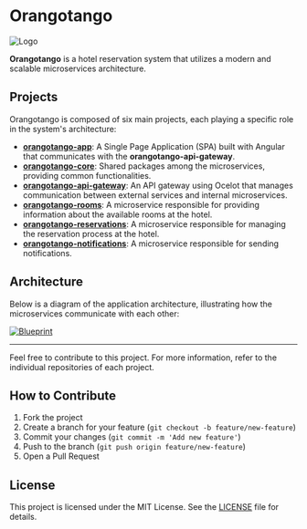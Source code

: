 # Orangotango

![Logo](https://github.com/wesleycosta/orangotango/raw/main/images/logos/logo_full.png)

**Orangotango** is a hotel reservation system that utilizes a modern and scalable microservices architecture.

## Projects

Orangotango is composed of six main projects, each playing a specific role in the system's architecture:

- [**orangotango-app**](https://github.com/wesleycosta/orangotango-app): A Single Page Application (SPA) built with Angular that communicates with the **orangotango-api-gateway**.
- [**orangotango-core**](https://github.com/wesleycosta/orangotango-core): Shared packages among the microservices, providing common functionalities.
- [**orangotango-api-gateway**](https://github.com/wesleycosta/orangotango-api-gateway): An API gateway using Ocelot that manages communication between external services and internal microservices.
- [**orangotango-rooms**](https://github.com/wesleycosta/orangotango-rooms): A microservice responsible for providing information about the available rooms at the hotel.
- [**orangotango-reservations**](https://github.com/wesleycosta/orangotango-reservations): A microservice responsible for managing the reservation process at the hotel.
- [**orangotango-notifications**](https://github.com/wesleycosta/orangotango-notifications): A microservice responsible for sending notifications.

## Architecture

Below is a diagram of the application architecture, illustrating how the microservices communicate with each other:

[![Blueprint](https://github.com/wesleycosta/orangotango/blob/main/images/diagrams/blueprint.drawio.png)](https://github.com/wesleycosta/orangotango/blob/main/images/diagrams/blueprint.drawio.png)

---

Feel free to contribute to this project. For more information, refer to the individual repositories of each project.

## How to Contribute

1. Fork the project
2. Create a branch for your feature (`git checkout -b feature/new-feature`)
3. Commit your changes (`git commit -m 'Add new feature'`)
4. Push to the branch (`git push origin feature/new-feature`)
5. Open a Pull Request

## License

This project is licensed under the MIT License. See the [LICENSE](LICENSE) file for details.
